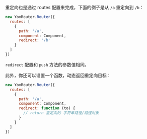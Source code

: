 重定向也是通过 routes 配置来完成，下面的例子是从 `/a` 重定向到 `/b`：

```js
new YoxRouter.Router({
  routes: [
    {
      path: '/a',
      component: Component,
      redirect: '/b'
    }
  ]
})
```

`redirect` 配置和 `push` 方法的参数值相同。

此外，你还可以设置一个函数，动态返回重定向目标：

```js
new YoxRouter.Router({
  routes: [
    {
      path: '/a',
      component: Component,
      redirect: function (to) {
        // return 重定向的 字符串路径/路径对象
      }
    }
  ]
})
```

